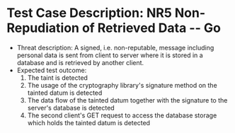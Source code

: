 # Test Case Description: NR5 Non-Repudiation of Retrieved Data -- Go
- Threat description: A signed, i.e. non-reputable, message including personal data is sent from client to server where it is stored in a database and is retrieved by another client.
- Expected test outcome:
  1. The taint is detected
  2. The usage of the cryptography library's signature method on the tainted datum is detected
  3. The data flow of the tainted datum together with the signature to the server's database is detected
  4. The second client's GET request to access the database storage which holds the tainted datum is detected
  